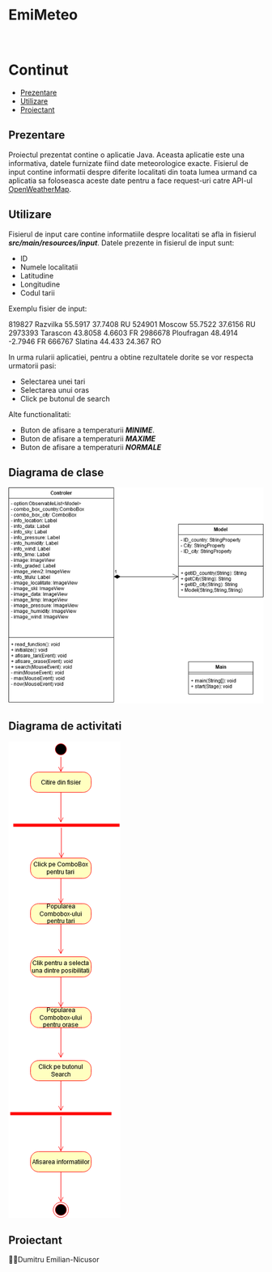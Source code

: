 # EmiMeteo
<br>



# Continut

 - [Prezentare](#prezentare)
 - [Utilizare](#utilizare)
 - [Proiectant](#proiectant)

## Prezentare
Proiectul prezentat contine o aplicatie Java. Aceasta aplicatie este una informativa, datele furnizate fiind date meteorologice exacte. Fisierul de input contine informatii despre diferite localitati din toata lumea urmand ca aplicatia sa foloseasca aceste date pentru a face request-uri catre API-ul [OpenWeatherMap]("https://openweathermap.org/api").

## Utilizare
Fisierul de input care contine informatiile despre localitati se afla in fisierul **_src/main/resources/input_**.
Datele prezente in fisierul de input sunt:

 - ID
 - Numele localitatii
 - Latitudine
 - Longitudine
 - Codul tarii

Exemplu fisier de input:

819827	Razvilka	55.5917	37.7408	RU
524901	Moscow		55.7522	37.6156	RU
2973393	Tarascon	43.8058	4.6603	FR
2986678	Ploufragan	48.4914	-2.7946	FR
666767	Slatina		44.433	24.367	RO
 
  In urma rularii aplicatiei, pentru a obtine rezultatele dorite se vor respecta urmatorii pasi:
  
 - Selectarea unei tari
 - Selectarea unui oras
 - Click pe butonul de search

Alte functionalitati:

 - Buton de afisare a temperaturii **_MINIME_**.
 - Buton de afisare a temperaturii **_MAXIME_**
 - Buton de afisare a temperaturii **_NORMALE_**


## Diagrama de clase

![Incarcare nereusita](MeteoDiagram.png "Diagrama clase")

## Diagrama de activitati

![Incarcare nereusita](MeteoDiagramActivitati.png "Diagrama activitati")
 

## Proiectant
:man_student:Dumitru Emilian-Nicusor



